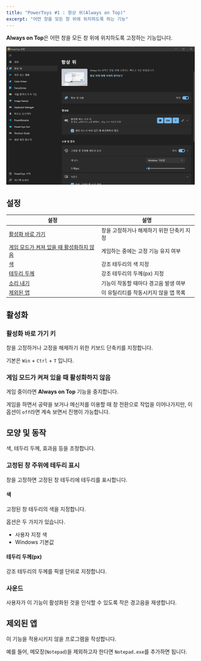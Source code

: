 ```yaml
---
title: "PowerToys #1 : 항상 위(Always on Top)"
excerpt: "어떤 창을 모든 창 위에 위치하도록 하는 기능"
---
```


**Always on Top**은 어떤 창을 모든 창 위에 위치하도록 고정하는 기능입니다.

![Always_on_Top](../../../assets/images/Always_on_Top.png)

## 설정

| 설정                                                                                  | 설명                                      |
| ------------------------------------------------------------------------------------- | ----------------------------------------- |
| [활성화 바로 가기](#활성화-바로-가기-키)                                              | 창을 고정하거나 해제하기 위한 단축키 지정 |
| [게임 모드가 켜져 있을 때 활성화하지 않음](#게임-모드가-켜져-있을-때-활성화하지-않음) | 게임하는 중에는 고정 기능 유지 여부       |
| [색](#색)                                                                             | 강조 테두리의 색 지정                     |
| [테두리 두께](#테두리-두께px)                                                         | 강조 테두리의 두께(px) 지정               |
| [소리 내기](#소리-내기)                                                               | 기능이 작동할 때마다 경고음 발생 여부     |
| [제외된 앱](#제외된-앱)                                                               | 이 유틸리티를 작동시키지 않을 앱 목록     |

## 활성화

### 활성화 바로 가기 키

창을 고정하거나 고정을 해제하기 위한 키보드 단축키를 지정합니다.

기본은 `Win` + `Ctrl` + `T` 입니다.

### 게임 모드가 켜져 있을 때 활성화하지 않음

게임 중이라면 **Always on Top** 기능을 중지합니다.

게임을 하면서 공략을 보거나 메신저를 이용할 때 창 전환으로 작업을 이어나가지만, 이 옵션이 `off`라면 계속 보면서 진행이 가능합니다.

## 모양 및 동작

색, 테두리 두께, 효과음 등을 조정합니다.

### 고정된 창 주위에 테두리 표시

창을 고정하면 고정된 창 테두리에 테두리를 표시합니다.

#### 색

고정된 창 테두리의 색을 지정합니다.

옵션은 두 가지가 있습니다.

- 사용자 지정 색
- Windows 기본값

#### 테두리 두께(px)

강조 테두리의 두께를 픽셀 단위로 지정합니다.

### 사운드

사용자가 이 기능이 활성화된 것을 인식할 수 있도록 작은 경고음을 재생합니다.

## 제외된 앱

이 기능을 적용시키지 않을 프로그램을 작성합니다.

예를 들어, 메모장(`Notepad`)을 제외하고자 한다면 `Notepad.exe`를 추가하면 됩니다.
